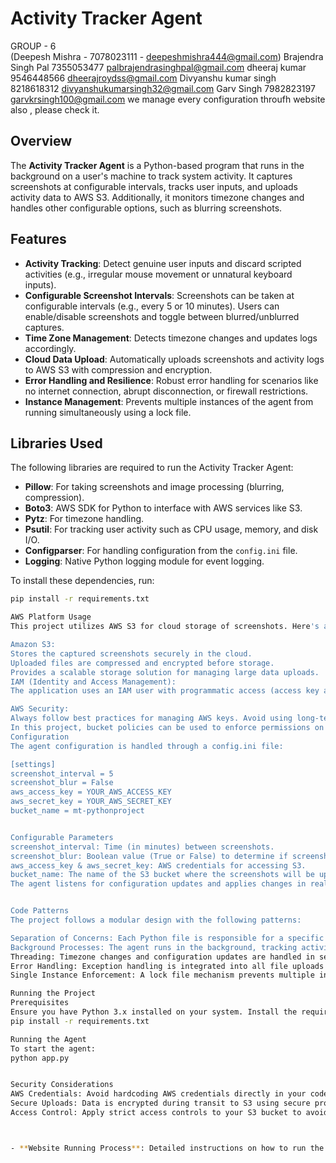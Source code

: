 # Activity Tracker Agent
GROUP - 6		
(Deepesh Mishra -	7078023111	- deepeshmishra444@gmail.com)
Brajendra Singh Pal	7355053477	palbrajendrasinghpal@gmail.com
dheeraj kumar	9546448566	dheerajroydss@gmail.com
Divyanshu kumar singh	8218618312	divyanshukumarsingh32@gmail.com
Garv Singh	7982823197	garvkrsingh100@gmail.com
we manage every configuration throufh website also , please check it.
## Overview
The **Activity Tracker Agent** is a Python-based program that runs in the background on a user's machine to track system activity. It captures screenshots at configurable intervals, tracks user inputs, and uploads activity data to AWS S3. Additionally, it monitors timezone changes and handles other configurable options, such as blurring screenshots.

## Features
- **Activity Tracking**: Detect genuine user inputs and discard scripted activities (e.g., irregular mouse movement or unnatural keyboard inputs).
- **Configurable Screenshot Intervals**: Screenshots can be taken at configurable intervals (e.g., every 5 or 10 minutes). Users can enable/disable screenshots and toggle between blurred/unblurred captures.
- **Time Zone Management**: Detects timezone changes and updates logs accordingly.
- **Cloud Data Upload**: Automatically uploads screenshots and activity logs to AWS S3 with compression and encryption.
- **Error Handling and Resilience**: Robust error handling for scenarios like no internet connection, abrupt disconnection, or firewall restrictions.
- **Instance Management**: Prevents multiple instances of the agent from running simultaneously using a lock file.

## Libraries Used
The following libraries are required to run the Activity Tracker Agent:
- **Pillow**: For taking screenshots and image processing (blurring, compression).
- **Boto3**: AWS SDK for Python to interface with AWS services like S3.
- **Pytz**: For timezone handling.
- **Psutil**: For tracking user activity such as CPU usage, memory, and disk I/O.
- **Configparser**: For handling configuration from the `config.ini` file.
- **Logging**: Native Python logging module for event logging.

To install these dependencies, run:
```bash
pip install -r requirements.txt

AWS Platform Usage
This project utilizes AWS S3 for cloud storage of screenshots. Here's a breakdown of how AWS services are integrated:

Amazon S3:
Stores the captured screenshots securely in the cloud.
Uploaded files are compressed and encrypted before storage.
Provides a scalable storage solution for managing large data uploads.
IAM (Identity and Access Management):
The application uses an IAM user with programmatic access (access key and secret key) to upload files to S3. Ensure that you have set up your AWS credentials properly in the config.ini file.

AWS Security:
Always follow best practices for managing AWS keys. Avoid using long-term keys for production and use roles or short-term credentials wherever possible.
In this project, bucket policies can be used to enforce permissions on the uploaded files. Ensure that your S3 bucket policies and ACLs prevent unwanted public access.
Configuration
The agent configuration is handled through a config.ini file:

[settings]
screenshot_interval = 5
screenshot_blur = False
aws_access_key = YOUR_AWS_ACCESS_KEY
aws_secret_key = YOUR_AWS_SECRET_KEY
bucket_name = mt-pythonproject


Configurable Parameters
screenshot_interval: Time (in minutes) between screenshots.
screenshot_blur: Boolean value (True or False) to determine if screenshots should be blurred before upload.
aws_access_key & aws_secret_key: AWS credentials for accessing S3.
bucket_name: The name of the S3 bucket where the screenshots will be uploaded.
The agent listens for configuration updates and applies changes in real-time.


Code Patterns
The project follows a modular design with the following patterns:

Separation of Concerns: Each Python file is responsible for a specific functionality (e.g., tracker.py for tracking, uploader.py for AWS interactions).
Background Processes: The agent runs in the background, tracking activity and taking screenshots without interrupting the user's workflow.
Threading: Timezone changes and configuration updates are handled in separate background threads to ensure the main process remains uninterrupted.
Error Handling: Exception handling is integrated into all file uploads and activities to ensure graceful degradation in case of errors.
Single Instance Enforcement: A lock file mechanism prevents multiple instances of the agent from running simultaneously.

Running the Project
Prerequisites
Ensure you have Python 3.x installed on your system. Install the required dependencies by running:
pip install -r requirements.txt

Running the Agent
To start the agent:
python app.py


Security Considerations
AWS Credentials: Avoid hardcoding AWS credentials directly in your code. Use IAM roles, environment variables, or external configuration files like config.ini.
Secure Uploads: Data is encrypted during transit to S3 using secure protocols like HTTPS.
Access Control: Apply strict access controls to your S3 bucket to avoid public access to sensitive data. Ensure that sensitive information is stored securely and appropriately managed.



- **Website Running Process**: Detailed instructions on how to run the web application and configure the settings through the web interface.


